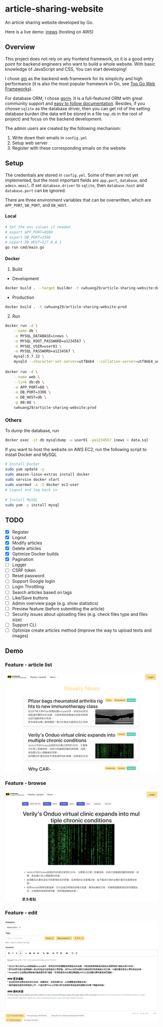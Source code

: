 # article-sharing-website
An article sharing website developed by Go.

Here is a live demo: [inews](http://18.179.7.226/) (hosting on AWS)

## Overview
This project does not rely on any frontend framework, so it is a good entry point for backend engineers who want to build a whole website. With basic knowledge of JavaScript and CSS, You can start developing!

I chose [gin](https://github.com/gin-gonic/gin) as the backend web framework for its simplicity and high performance (it is also the most popular framework in Go, see [Top Go Web Frameworks](https://github.com/mingrammer/go-web-framework-stars)).

For database ORM, I chose [gorm](https://github.com/go-gorm/gorm). It is a full-featured ORM with great community support and [easy to follow documentation](https://gorm.io/docs/).
Besides, if you choose `sqlite` as the database driver, then you can get rid of the setting database burden (the data will be stored in a file `tmp.db` in the root of project) and focus on the backend development.

The admin users are created by the following mechanism:
1. Write down their emails in `config.yml`
2. Setup web server
3. Register with these corresponding emails on the website

## Setup
The credentials are stored in `config.yml`. Some of them are not yet implemented, but the most important fields are `app.port`, `database`, and `admin.email`.  If set `database.driver` to `sqlite`, then `database.host` and `database.port` can be ignored.

There are three environment variables that can be overwritten, which are `APP_PORT`, `DB_PORT`, and `DB_HOST`.

#### Local
```bash
# Set the env values if needed
# export APP_PORT=8080
# export DB_PORT=3306
# export DB_HOST=127.0.0.1
go run cmd/main.go
```

#### Docker
1. Build
* Development
```bash
docker build . --target builder -t cwhuang29/article-sharing-website:dev
```
* Production
```bash
docker build . -t cwhuang29/article-sharing-website:prod
```
2. Run
```bash
docker run -d \
    --name db \
    -e MYSQL_DATABASE=inews \
    -e MYSQL_ROOT_PASSWORD=a1234567 \
    -e MYSQL_USER=user01 \
    -e MYSQL_PASSWORD=a1234567 \
    mysql:5.7.32 \
    mysqld --character-set-server=utf8mb4 --collation-server=utf8mb4_unicode_ci

docker run -d \
    --name web \
    --link db:db \
    -e APP_PORT=80 \
    -e DB_PORT=3306 \
    -e DB_HOST=db \
    -p 80:80 \
    cwhuang29/article-sharing-website:prod
```

### Others
To dump the database, run
```bash
docker exec -it db mysqldump -u user01 -pa1234567 inews > data.sql
```

If you want to host the website on AWS EC2, run the following script to install Docker and MySQL
```bash
# Install Docker
sudo yum update -y
sudo amazon-linux-extras install docker
sudo service docker start
sudo usermod -a -G docker ec2-user
# Logout and log back in

# Install MySQL
sudo yum -y install mysql
```

## TODO
- [x]  Register
- [x]  Logout
- [x]  Modify articles
- [x]  Delete articles
- [x]  Optimize Docker builds
- [x]  Pagination
- [ ]  Logger
- [ ]  CSRF token
- [ ]  Reset password
- [ ]  Support Google login
- [ ]  Login Throttling
- [ ]  Search articles based on tags
- [ ]  Like/Save buttons
- [ ]  Admin overview page (e.g. show statistics)
- [ ]  Preview feature (before submitting the article)
- [ ]  Security issues about uploading files (e.g. check files type and files size)
- [ ]  Support CLI
- [ ]  Optimize create articles method (improve the way to upload texts and images)

## Demo
### Feature - article list
![Articles List](demo/articles-list.png)
### Feature - browse
![Browse](demo/browse.png)
### Feature - edit
![Edit](demo/edit.png)